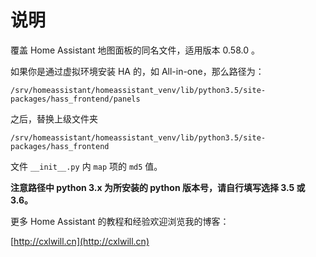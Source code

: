 # 说明
覆盖 Home Assistant 地图面板的同名文件，适用版本 0.58.0 。

如果你是通过虚拟环境安装 HA 的，如 All-in-one，那么路径为：

```
/srv/homeassistant/homeassistant_venv/lib/python3.5/site-packages/hass_frontend/panels
```

之后，替换上级文件夹

```
/srv/homeassistant/homeassistant_venv/lib/python3.5/site-packages/hass_frontend
```

文件 `__init__.py` 内 `map` 项的 `md5` 值。

**注意路径中 python 3.x 为所安装的 python 版本号，请自行填写选择 3.5 或 3.6。**

更多 Home Assistant 的教程和经验欢迎浏览我的博客：

[http://cxlwill.cn](http://cxlwill.cn)

    

